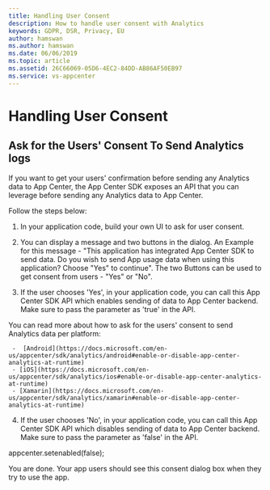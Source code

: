```yaml
---
title: Handling User Consent
description: How to handle user consent with Analytics
keywords: GDPR, DSR, Privacy, EU
author: hamswan
ms.author: hamswan
ms.date: 06/06/2019 
ms.topic: article 
ms.assetid: 26C66069-05D6-4EC2-84DD-AB86AF50EB97
ms.service: vs-appcenter
---
```


# Handling User Consent

## Ask for the Users' Consent To Send Analytics logs

If you want to get your users' confirmation before sending any Analytics data to App Center, the App Center SDK exposes an API that you can leverage before sending any Analytics data to App Center.

Follow the steps below:
1. In your application code, build your own UI to ask for user consent.

2. You can display a message and two buttons in the dialog. An Example for this message - "This application has integrated App Center SDK to send data. Do you wish to send App usage data when using this application? Choose "Yes" to continue". The two Buttons can be used to get consent from users - "Yes" or "No". 

3. If the user chooses 'Yes', in your application code, you can call this App Center SDK API which enables sending of data to App Center backend. Make sure to pass the parameter as 'true' in the API.

You can read more about how to ask for the users' consent to send Analytics data per platform:

     -  [Android](https://docs.microsoft.com/en-us/appcenter/sdk/analytics/android#enable-or-disable-app-center-analytics-at-runtime)
     - [iOS](https://docs.microsoft.com/en-us/appcenter/sdk/analytics/ios#enable-or-disable-app-center-analytics-at-runtime)
     - [Xamarin](https://docs.microsoft.com/en-us/appcenter/sdk/analytics/xamarin#enable-or-disable-app-center-analytics-at-runtime)
    
4. If the user chooses 'No', in your application code, you can call this App Center SDK API which disables sending of data to App Center backend. Make sure to pass the parameter as 'false' in the API.

appcenter.setenabled(false);

You are done. Your app users should see this consent dialog box when they try to use the app. 
